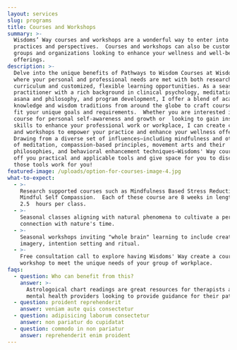 ```yaml
---
layout: services
slug: programs
title: Courses and Workshops
summary: >-
  Wisdoms’ Way courses and workshops are a wonderful way to enter into new
  practices and perspectives.  Courses and workshops can also be custom made for
  groups and organizations looking to enhance your wellness and well-being
  offerings. 
description: >-
  Delve into the unique benefits of Pathways to Wisdom Courses at Wisdoms’ Way,
  where your personal and professional needs are met with both research inspired
  curriculum and customized, flexible learning opportunities. As a seasoned
  practitioner with a rich background in clinical psychology, meditation, yoga
  asana and philosophy, and program development, I offer a blend of academic
  knowledge and wisdom traditions from around the globe to craft courses that
  fit your unique goals and requirements.  Whether you are interested in a
  course for personal self-awareness and growth or  looking to gain insights and
  skills to enhance your professional work or workplace, I can create courses
  and workshops to empower your practice and enhance your wellness offerings.
  Drawing from a diverse set of influences—including mindfulness and other forms
  of meditation, compassion-based principles, movement arts and their
  philosophies, and behavioral enhancement techniques—Wisdoms' Way courses both
  off you practical and applicable tools and give space for you to discover how
  those tools work for you!
featured-image: /uploads/option-for-courses-image-4.jpg
what-to-expect:
  - >-
    Research supported courses such as Mindfulness Based Stress Reduction and
    Mindful Self Compassion.  Each of these course are 8 weeks in length and
    2.5  hours per class. 
  - >-
    Seasonal classes aligning with natural phenomena to cultivate a personal
    connection with nature's time.
  - >-
    Seasonal workshops inviting "whole brain" learning to include creativity,
    imagery, intention setting and ritual.
  - >-
    Free consultation call to explore having Wisdoms' Way create a course or
    workshop to meet the unique needs of your group of workplace.
faqs:
  - question: Who can benefit from this?
    answer: >-
      Astrologoical chart readings are great resources for therapists and other
      mental health providers looking to provide guidance for their patients.
  - question: proident reprehenderit
    answer: veniam aute quis consectetur
  - question: adipisicing laborum consectetur
    answer: non pariatur do cupidatat
  - question: commodo in non pariatur
    answer: reprehenderit enim proident
---
```

